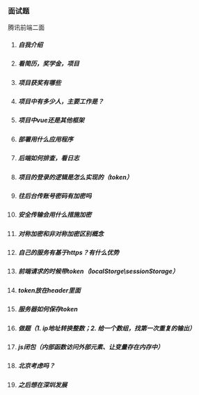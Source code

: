 ### 面试题

腾讯前端二面
1. ##### 自我介绍

2. ##### 看简历，奖学金，项目

3. ##### 项目获奖有哪些

4. ##### 项目中有多少人，主要工作是？

5. ##### 项目中vue还是其他框架

6. ##### 部署用什么应用程序

7. ##### 后端如何排查，看日志

8. ##### 项目的登录的逻辑是怎么实现的（token）

9. ##### 往后台传账号密码有加密吗

10. ##### 安全传输会用什么措施加密

11. ##### 对称加密和非对称加密区别概念

12. ##### 自己的服务有基于https？有什么优势

13. ##### 前端请求的时候带token（localStorge\sessionStorage）

14. ##### token放在header里面

15. ##### 服务器如何保存token

16. ##### 做题（1. ip地址转换整数；2. 给一个数组，找第一次重复的输出）

17. ##### js闭包（内部函数访问外部元素、让变量存在内存中）

18. ##### 北京考虑吗？

19. ##### 之后想在深圳发展